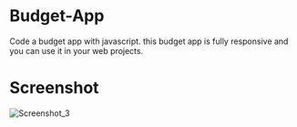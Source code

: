 # Budget-App
Code a budget app with javascript. this budget app is fully responsive and you can use it in your web projects.

# Screenshot

![Screenshot_3](https://github.com/Bxugur/Budget-App/assets/103511917/6456f235-0723-413f-b2ad-57ab178f6bfc)
